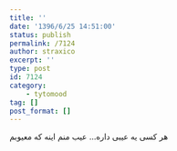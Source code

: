 ```yaml
---
title: ''
date: '1396/6/25 14:51:00'
status: publish
permalink: /7124
author: straxico
excerpt: ''
type: post
id: 7124
category:
    - tytomood
tag: []
post_format: []
---
```

هر کسی یه عیبی داره… عیب منم اینه که معیوبم